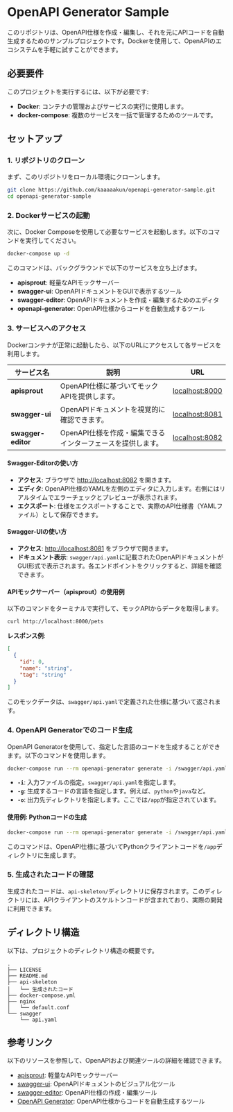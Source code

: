 # OpenAPI Generator Sample

このリポジトリは、OpenAPI仕様を作成・編集し、それを元にAPIコードを自動生成するためのサンプルプロジェクトです。Dockerを使用して、OpenAPIのエコシステムを手軽に試すことができます。

## 必要要件

このプロジェクトを実行するには、以下が必要です:

- **Docker**: コンテナの管理およびサービスの実行に使用します。
- **docker-compose**: 複数のサービスを一括で管理するためのツールです。

## セットアップ

### 1. リポジトリのクローン

まず、このリポジトリをローカル環境にクローンします。

```sh
git clone https://github.com/kaaaaakun/openapi-generator-sample.git
cd openapi-generator-sample
```

### 2. Dockerサービスの起動

次に、Docker Composeを使用して必要なサービスを起動します。以下のコマンドを実行してください。

```sh
docker-compose up -d
```

このコマンドは、バックグラウンドで以下のサービスを立ち上げます。

- **apisprout**: 軽量なAPIモックサーバー
- **swagger-ui**: OpenAPIドキュメントをGUIで表示するツール
- **swagger-editor**: OpenAPIドキュメントを作成・編集するためのエディタ
- **openapi-generator**: OpenAPI仕様からコードを自動生成するツール

### 3. サービスへのアクセス

Dockerコンテナが正常に起動したら、以下のURLにアクセスして各サービスを利用します。

| サービス名       | 説明                                                                                 | URL                        |
|------------------|--------------------------------------------------------------------------------------|----------------------------|
| **apisprout**    | OpenAPI仕様に基づいてモックAPIを提供します。                                          | [localhost:8000](http://localhost:8000) |
| **swagger-ui**   | OpenAPIドキュメントを視覚的に確認できます。                                            | [localhost:8081](http://localhost:8081) |
| **swagger-editor**| OpenAPI仕様を作成・編集できるインターフェースを提供します。                             | [localhost:8082](http://localhost:8082) |

#### Swagger-Editorの使い方

- **アクセス**: ブラウザで [http://localhost:8082](http://localhost:8082) を開きます。
- **エディタ**: OpenAPI仕様のYAMLを左側のエディタに入力します。右側にはリアルタイムでエラーチェックとプレビューが表示されます。
- **エクスポート**: 仕様をエクスポートすることで、実際のAPI仕様書（YAMLファイル）として保存できます。

#### Swagger-UIの使い方

- **アクセス**: [http://localhost:8081](http://localhost:8081) をブラウザで開きます。
- **ドキュメント表示**: `swagger/api.yaml`に記載されたOpenAPIドキュメントがGUI形式で表示されます。各エンドポイントをクリックすると、詳細を確認できます。

#### APIモックサーバー（apisprout）の使用例

以下のコマンドをターミナルで実行して、モックAPIからデータを取得します。

```sh
curl http://localhost:8000/pets
```

**レスポンス例**:
```json
[
  {
    "id": 0,
    "name": "string",
    "tag": "string"
  }
]
```

このモックデータは、`swagger/api.yaml`で定義された仕様に基づいて返されます。

### 4. OpenAPI Generatorでのコード生成

OpenAPI Generatorを使用して、指定した言語のコードを生成することができます。以下のコマンドを使用します。

```sh
docker-compose run --rm openapi-generator generate -i /swagger/api.yaml -g {language} -o /app
```

- **`-i`**: 入力ファイルの指定。`swagger/api.yaml`を指定します。
- **`-g`**: 生成するコードの言語を指定します。例えば、`python`や`java`など。
- **`-o`**: 出力先ディレクトリを指定します。ここでは`/app`が指定されています。

#### 使用例: Pythonコードの生成

```sh
docker-compose run --rm openapi-generator generate -i /swagger/api.yaml -g python -o /app
```

このコマンドは、OpenAPI仕様に基づいてPythonクライアントコードを`/app`ディレクトリに生成します。

### 5. 生成されたコードの確認

生成されたコードは、`api-skeleton/`ディレクトリに保存されます。このディレクトリには、APIクライアントのスケルトンコードが含まれており、実際の開発に利用できます。

## ディレクトリ構造

以下は、プロジェクトのディレクトリ構造の概要です。

```plaintext
.
├── LICENSE
├── README.md
├── api-skeleton
│   └── 生成されたコード
├── docker-compose.yml
├── nginx
│   └── default.conf
└── swagger
    └── api.yaml
```

## 参考リンク

以下のリソースを参照して、OpenAPIおよび関連ツールの詳細を確認できます。

- [apisprout](https://github.com/danielgtaylor/apisprout): 軽量なAPIモックサーバー
- [swagger-ui](https://swagger.io/tools/swagger-ui/): OpenAPIドキュメントのビジュアル化ツール
- [swagger-editor](https://editor.swagger.io/): OpenAPI仕様の作成・編集ツール
- [OpenAPI Generator](https://github.com/OpenAPITools/openapi-generator): OpenAPI仕様からコードを自動生成するツール
